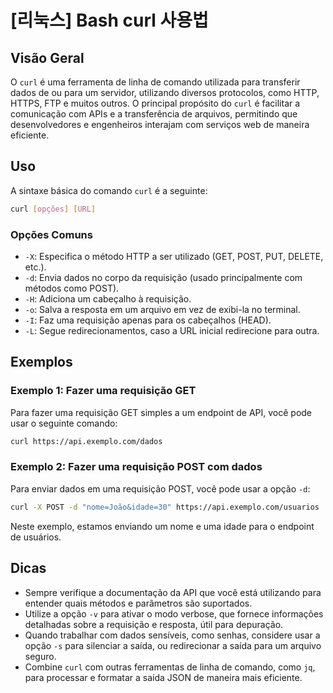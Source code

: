 # [리눅스] Bash curl 사용법

## Visão Geral
O `curl` é uma ferramenta de linha de comando utilizada para transferir dados de ou para um servidor, utilizando diversos protocolos, como HTTP, HTTPS, FTP e muitos outros. O principal propósito do `curl` é facilitar a comunicação com APIs e a transferência de arquivos, permitindo que desenvolvedores e engenheiros interajam com serviços web de maneira eficiente.

## Uso
A sintaxe básica do comando `curl` é a seguinte:

```bash
curl [opções] [URL]
```

### Opções Comuns
- `-X`: Especifica o método HTTP a ser utilizado (GET, POST, PUT, DELETE, etc.).
- `-d`: Envia dados no corpo da requisição (usado principalmente com métodos como POST).
- `-H`: Adiciona um cabeçalho à requisição.
- `-o`: Salva a resposta em um arquivo em vez de exibi-la no terminal.
- `-I`: Faz uma requisição apenas para os cabeçalhos (HEAD).
- `-L`: Segue redirecionamentos, caso a URL inicial redirecione para outra.

## Exemplos

### Exemplo 1: Fazer uma requisição GET
Para fazer uma requisição GET simples a um endpoint de API, você pode usar o seguinte comando:

```bash
curl https://api.exemplo.com/dados
```

### Exemplo 2: Fazer uma requisição POST com dados
Para enviar dados em uma requisição POST, você pode usar a opção `-d`:

```bash
curl -X POST -d "nome=João&idade=30" https://api.exemplo.com/usuarios
```

Neste exemplo, estamos enviando um nome e uma idade para o endpoint de usuários.

## Dicas
- Sempre verifique a documentação da API que você está utilizando para entender quais métodos e parâmetros são suportados.
- Utilize a opção `-v` para ativar o modo verbose, que fornece informações detalhadas sobre a requisição e resposta, útil para depuração.
- Quando trabalhar com dados sensíveis, como senhas, considere usar a opção `-s` para silenciar a saída, ou redirecionar a saída para um arquivo seguro.
- Combine `curl` com outras ferramentas de linha de comando, como `jq`, para processar e formatar a saída JSON de maneira mais eficiente.